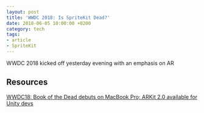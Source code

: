 ```yaml
---
layout: post
title: 'WWDC 2018: Is SpriteKit Dead?'
date: 2018-06-05 10:00:00 +0200
category: tech
tags:
- article
- SpriteKit
---
```


WWDC 2018 kicked off yesterday evening with an emphasis on AR





## Resources

[WWDC18: Book of the Dead debuts on MacBook Pro; ARKit 2.0 available for Unity devs](https://blogs.unity3d.com/2018/06/05/wwdc18-book-of-the-dead-debuts-on-macbook-pro-arkit-2-0-available-for-unity-devs/)
